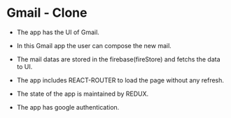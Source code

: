 # Gmail - Clone

* The app has the UI of Gmail.

* In this Gmail app the user can compose the new mail.

* The mail datas are stored in the firebase(fireStore) and fetchs the data to UI.

* The app includes REACT-ROUTER to load the page without any refresh.

* The state of the app is maintained by REDUX.

* The app has google authentication.


